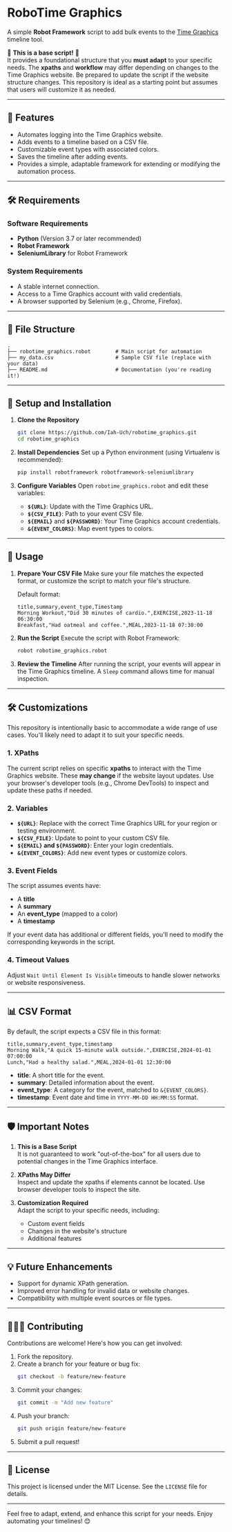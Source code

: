 # RoboTime Graphics

A simple **Robot Framework** script to add bulk events to the [Time Graphics](https://time.graphics/) timeline tool. 

🚨 **This is a base script!** 🚨  
It provides a foundational structure that you **must adapt** to your specific needs. The **xpaths** and **workflow** may differ depending on changes to the Time Graphics website. Be prepared to update the script if the website structure changes. This repository is ideal as a starting point but assumes that users will customize it as needed.

---

## 🚀 Features

- Automates logging into the Time Graphics website.
- Adds events to a timeline based on a CSV file.
- Customizable event types with associated colors.
- Saves the timeline after adding events.
- Provides a simple, adaptable framework for extending or modifying the automation process.

---

## 🛠️ Requirements

### Software Requirements
- **Python** (Version 3.7 or later recommended)
- **Robot Framework** 
- **SeleniumLibrary** for Robot Framework

### System Requirements
- A stable internet connection.
- Access to a Time Graphics account with valid credentials.
- A browser supported by Selenium (e.g., Chrome, Firefox).

---

## 📂 File Structure

```
.
├── robotime_graphics.robot        # Main script for automation
├── my_data.csv                    # Sample CSV file (replace with your data)
├── README.md                      # Documentation (you're reading it!)
```

---

## 🔧 Setup and Installation

1. **Clone the Repository**
   ```bash
   git clone https://github.com/Iah-Uch/robotime_graphics.git
   cd robotime_graphics
   ```

2. **Install Dependencies**
   Set up a Python environment (using Virtualenv is recommended):
   ```bash
   pip install robotframework robotframework-seleniumlibrary
   ```

3. **Configure Variables**
   Open `robotime_graphics.robot` and edit these variables:
   - **`${URL}`**: Update with the Time Graphics URL.
   - **`${CSV_FILE}`**: Path to your event CSV file.
   - **`${EMAIL}`** and **`${PASSWORD}`**: Your Time Graphics account credentials.
   - **`&{EVENT_COLORS}`**: Map event types to colors.

---

## 📝 Usage

1. **Prepare Your CSV File**
   Make sure your file matches the expected format, or customize the script to match your file's structure.

   Default format:
   ```csv
   title,summary,event_type,Timestamp
   Morning Workout,"Did 30 minutes of cardio.",EXERCISE,2023-11-18 06:30:00
   Breakfast,"Had oatmeal and coffee.",MEAL,2023-11-18 07:30:00
   ```

2. **Run the Script**
   Execute the script with Robot Framework:
   ```bash
   robot robotime_graphics.robot
   ```

3. **Review the Timeline**
   After running the script, your events will appear in the Time Graphics timeline. A `Sleep` command allows time for manual inspection.

---

## 🛠️ Customizations

This repository is intentionally basic to accommodate a wide range of use cases. You'll likely need to adapt it to suit your specific needs.

### **1. XPaths**
The current script relies on specific **xpaths** to interact with the Time Graphics website. These **may change** if the website layout updates. Use your browser's developer tools (e.g., Chrome DevTools) to inspect and update these paths if needed.

### **2. Variables**
- **`${URL}`**: Replace with the correct Time Graphics URL for your region or testing environment.
- **`${CSV_FILE}`**: Update to point to your custom CSV file.
- **`${EMAIL}` and `${PASSWORD}`**: Enter your login credentials.
- **`&{EVENT_COLORS}`**: Add new event types or customize colors.

### **3. Event Fields**
The script assumes events have:
- A **title**
- A **summary**
- An **event_type** (mapped to a color)
- A **timestamp**

If your event data has additional or different fields, you'll need to modify the corresponding keywords in the script.

### **4. Timeout Values**
Adjust `Wait Until Element Is Visible` timeouts to handle slower networks or website responsiveness.

---

## 📊 CSV Format

By default, the script expects a CSV file in this format:
```csv
title,summary,event_type,timestamp
Morning Walk,"A quick 15-minute walk outside.",EXERCISE,2024-01-01 07:00:00
Lunch,"Had a healthy salad.",MEAL,2024-01-01 12:30:00
```

- **title**: A short title for the event.
- **summary**: Detailed information about the event.
- **event_type**: A category for the event, matched to `&{EVENT_COLORS}`.
- **timestamp**: Event date and time in `YYYY-MM-DD HH:MM:SS` format.

---

## 🛡️ Important Notes

1. **This is a Base Script**  
   It is not guaranteed to work "out-of-the-box" for all users due to potential changes in the Time Graphics interface. 

2. **XPaths May Differ**  
   Inspect and update the xpaths if elements cannot be located. Use browser developer tools to inspect the site.

3. **Customization Required**  
   Adapt the script to your specific needs, including:
   - Custom event fields
   - Changes in the website's structure
   - Additional features

---

## 💡 Future Enhancements

- Support for dynamic XPath generation.
- Improved error handling for invalid data or website changes.
- Compatibility with multiple event sources or file types.

---

## 🧑‍🤝‍🧑 Contributing

Contributions are welcome! Here's how you can get involved:
1. Fork the repository.
2. Create a branch for your feature or bug fix:
   ```bash
   git checkout -b feature/new-feature
   ```
3. Commit your changes:
   ```bash
   git commit -m "Add new feature"
   ```
4. Push your branch:
   ```bash
   git push origin feature/new-feature
   ```
5. Submit a pull request!

---

## 📜 License

This project is licensed under the MIT License. See the `LICENSE` file for details.

---

Feel free to adapt, extend, and enhance this script for your needs. Enjoy automating your timelines! 😊

